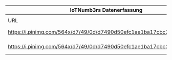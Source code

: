 |IoTNumb3rs Datenerfassung|||||||||||
| ---- | ---- | ---- | ---- | ---- | ---- | ---- | ---- | ---- | ---- | ---- |
||||||||||||
|URL|home_url|filename|device_class|device_count|market_class|market_volume|prognosis_year|publication_year|authorship_class|Dropbox folder|
|https://i.pinimg.com/564x/d7/49/0d/d7490d50efc1ae1ba17cbc217f5d35f4.jpg|https://www.einfochips.com/services/software-engineering/cloud-iot-and-mobility/|file5_d7490d50efc1ae1ba17cbc217f5d35f4.jpg|generic IoT|50000000000|||2020|N/A|company|marielledemuth/20181124-1500|
|https://i.pinimg.com/564x/d7/49/0d/d7490d50efc1ae1ba17cbc217f5d35f4.jpg|https://www.einfochips.com/services/software-engineering/cloud-iot-and-mobility/|file5_d7490d50efc1ae1ba17cbc217f5d35f4.jpg|||profit|1.44E+13|2022|N/A|company|marielledemuth/20181124-1500|
